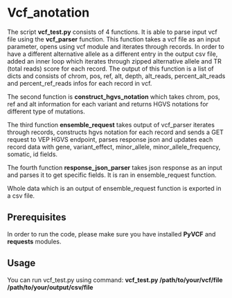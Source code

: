 # Vcf_anotation

The script **vcf_test.py** consists of 4 functions. It is able to parse input vcf file using the **vcf_parser** function. This function takes a vcf file as an input parameter, opens using vcf module and iterates through records. In order to have a different alternative allele as a different entry in the output csv file, added an inner loop which iterates through zipped alternative allele and TR (total reads) score for each record. The output of this function is a list of dicts and consists of chrom, pos, ref, alt, depth, alt_reads, percent_alt_reads and percent_ref_reads infos for each record in vcf. 

The second function is **construct_hgvs_notation** which takes chrom, pos, ref and alt information for each variant and returns HGVS notations for different type of mutations. 

The third function **ensemble_request** takes output of vcf_parser iterates through records, constructs hgvs notation for each record and sends a GET request to VEP HGVS endpoint, parses response json and
updates each record data with gene, variant_effect, minor_allele, minor_allele_frequency, somatic, id fields.

The fourth function **response_json_parser** takes json response as an input and parses it to get specific fields. It is ran in ensemble_request function. 

Whole data which is an output of ensemble_request function is exported in a csv file.


 ## Prerequisites

In order to run the code, please make sure you have installed **PyVCF** and **requests** modules.

## Usage

You can run vcf_test.py using command: **vcf_test.py /path/to/your/vcf/file /path/to/your/output/csv/file**

